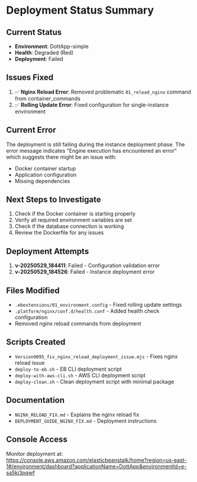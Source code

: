 # Deployment Status Summary

## Current Status
- **Environment**: DottApp-simple
- **Health**: Degraded (Red)
- **Deployment**: Failed

## Issues Fixed
1. ✅ **Nginx Reload Error**: Removed problematic `01_reload_nginx` command from container_commands
2. ✅ **Rolling Update Error**: Fixed configuration for single-instance environment

## Current Error
The deployment is still failing during the instance deployment phase. The error message indicates "Engine execution has encountered an error" which suggests there might be an issue with:
- Docker container startup
- Application configuration
- Missing dependencies

## Next Steps to Investigate
1. Check if the Docker container is starting properly
2. Verify all required environment variables are set
3. Check if the database connection is working
4. Review the Dockerfile for any issues

## Deployment Attempts
1. **v-20250529_184411**: Failed - Configuration validation error
2. **v-20250529_184526**: Failed - Instance deployment error

## Files Modified
- `.ebextensions/01_environment.config` - Fixed rolling update settings
- `.platform/nginx/conf.d/health.conf` - Added health check configuration
- Removed nginx reload commands from deployment

## Scripts Created
- `Version0095_fix_nginx_reload_deployment_issue.mjs` - Fixes nginx reload issue
- `deploy-to-eb.sh` - EB CLI deployment script
- `deploy-with-aws-cli.sh` - AWS CLI deployment script  
- `deploy-clean.sh` - Clean deployment script with minimal package

## Documentation
- `NGINX_RELOAD_FIX.md` - Explains the nginx reload fix
- `DEPLOYMENT_GUIDE_NGINX_FIX.md` - Deployment instructions

## Console Access
Monitor deployment at: https://console.aws.amazon.com/elasticbeanstalk/home?region=us-east-1#/environment/dashboard?applicationName=DottApp&environmentId=e-sa5kj3pqwf